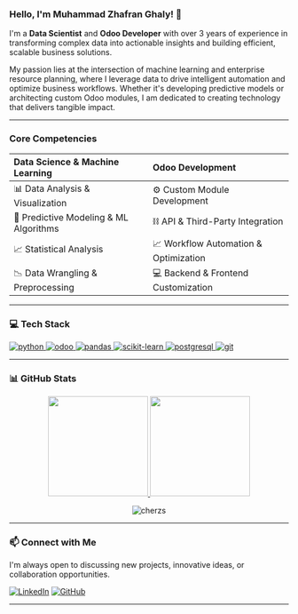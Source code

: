 ### Hello, I'm Muhammad Zhafran Ghaly! 👋

I'm a **Data Scientist** and **Odoo Developer** with over 3 years of experience in transforming complex data into actionable insights and building efficient, scalable business solutions.

My passion lies at the intersection of machine learning and enterprise resource planning, where I leverage data to drive intelligent automation and optimize business workflows. Whether it's developing predictive models or architecting custom Odoo modules, I am dedicated to creating technology that delivers tangible impact.

---

### Core Competencies

| Data Science & Machine Learning | Odoo Development |
| :--- | :--- |
| 📊 Data Analysis & Visualization | ⚙️ Custom Module Development |
| 🧠 Predictive Modeling & ML Algorithms | ⛓️ API & Third-Party Integration |
| 📈 Statistical Analysis | 📈 Workflow Automation & Optimization |
| 📉 Data Wrangling & Preprocessing | 💻 Backend & Frontend Customization |

---

### 💻 Tech Stack

<p align="left">
  <a href="https://www.python.org" target="_blank" rel="noreferrer">
    <img src="https://img.shields.io/badge/Python-3776AB?style=for-the-badge&logo=python&logoColor=white" alt="python"/>
  </a>
  <a href="https://www.odoo.com" target="_blank" rel="noreferrer">
    <img src="https://img.shields.io/badge/Odoo-714B67?style=for-the-badge&logo=odoo&logoColor=white" alt="odoo"/>
  </a>
  <a href="https://pandas.pydata.org/" target="_blank" rel="noreferrer">
    <img src="https://img.shields.io/badge/Pandas-150458?style=for-the-badge&logo=pandas&logoColor=white" alt="pandas"/>
  </a>
  <a href="https://scikit-learn.org/" target="_blank" rel="noreferrer">
    <img src="https://img.shields.io/badge/scikit_learn-F7931E?style=for-the-badge&logo=scikit-learn&logoColor=white" alt="scikit-learn"/>
  </a>
  <a href="https://www.postgresql.org" target="_blank" rel="noreferrer">
    <img src="https://img.shields.io/badge/PostgreSQL-4169E1?style=for-the-badge&logo=postgresql&logoColor=white" alt="postgresql"/>
  </a>
    <a href="https://git-scm.com/" target="_blank" rel="noreferrer">
    <img src="https://img.shields.io/badge/GIT-E44C30?style=for-the-badge&logo=git&logoColor=white" alt="git"/>
  </a>
</p>

---

### 📊 GitHub Stats

<p align="center">
  <a href="https://github.com/cherzs">
    <img height="180em" src="https://github-readme-stats-eight-theta.vercel.app/api?username=cherzs&show_icons=true&theme=algolia&include_all_commits=true&count_private=true"/>
    <img height="180em" src="https://github-readme-stats-eight-theta.vercel.app/api/top-langs/?username=cherzs&layout=compact&langs_count=8&theme=algolia"/>
  </a>
</p>

<p align="center"> 
  <img src="https://komarev.com/ghpvc/?username=cherzs&label=Profile%20views&color=0e75b6&style=flat" alt="cherzs"/>
</p>

---

### 📫 Connect with Me

I'm always open to discussing new projects, innovative ideas, or collaboration opportunities.

[![LinkedIn](https://img.shields.io/badge/LinkedIn-Connect-blue)](https://www.linkedin.com/in/muhammad-zhafran-ghaly-383940214/)
[![GitHub](https://img.shields.io/badge/GitHub-Follow-black)](https://github.com/cherzs)

---
